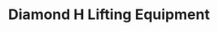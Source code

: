 ---
title: "Diamond H Lifting Equipment"
url: /chester-le-street/diamond-h-lifting-equipment/
shop: Allgemein
---